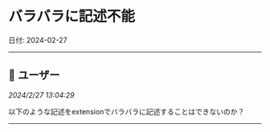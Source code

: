 # バラバラに記述不能

日付: 2024-02-27

---

## 👤 ユーザー
*2024/2/27 13:04:29*

以下のような記述をextensionでバラバラに記述することはできないのか？

---
